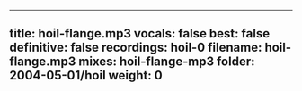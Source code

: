 
---
title: hoil-flange.mp3
vocals: false
best: false
definitive: false
recordings: hoil-0
filename: hoil-flange.mp3
mixes: hoil-flange-mp3
folder: 2004-05-01/hoil
weight: 0
---
